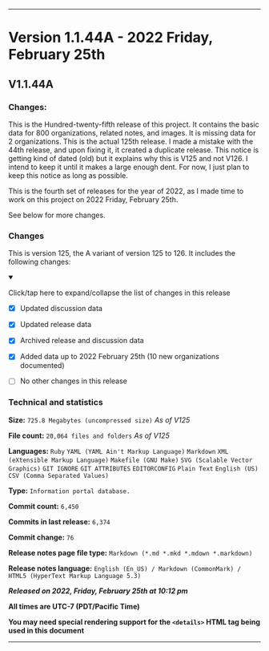 ***

# Version 1.1.44A - 2022 Friday, February 25th

## V1.1.44A

### Changes:

This is the Hundred-twenty-fifth release of this project. It contains the basic data for 800 organizations, <!-- (fork count minus 2) !--> related notes, and images. It is missing data for 2 organizations. This is the actual 125th release. I made a mistake with the 44th release, and upon fixing it, it created a duplicate release. This notice is getting kind of dated (old) but it explains why this is V125 and not V126. I intend to keep it until it makes a large enough dent. For now, I just plan to keep this notice as long as possible.

This is the fourth set of releases for the year of 2022, as I made time to work on this project on 2022 Friday, February 25th.

See below for more changes.

### Changes

This is version 125, the A variant of version 125 to 126. It includes the following changes:

<details open><summary><p>Click/tap here to expand/collapse the list of changes in this release</p></summary>

- [x] Updated discussion data

- [x] Updated release data

- [x] Archived release and discussion data

<!--
- [x] Deleted 3 `IGNORE.md` files
!-->

<!--
- [x] Began adding support for 2022 data
!-->

<!--
- [x] Added data up to 2021 November 28th
!-->

- [x] Added data up to 2022 February 25th (10 new organizations documented)

- [ ] No other changes in this release

<!-- - [x] Updated Git navigation data !-->

</details>

### Technical and statistics

**Size:** `725.8 Megabytes (uncompressed size)` _As of V125_

**File count:** `20,064 files and folders` _As of V125_

**Languages:** `Ruby` `YAML (YAML Ain't Markup Language)` `Markdown` `XML (eXtensible Markup Language)` `Makefile (GNU Make)` `SVG (Scalable Vector Graphics)` `GIT IGNORE` `GIT ATTRIBUTES` `EDITORCONFIG` `Plain Text` `English (US)` `CSV (Comma Separated Values)`

**Type:** `Information portal database.`

**Commit count:** `6,450`

**Commits in last release:** `6,374`

**Commit change:** `76`

**Release notes page file type:** `Markdown (*.md *.mkd *.mdown *.markdown)`

**Release notes language:** `English (En_US) / Markdown (CommonMark) / HTML5 (HyperText Markup Language 5.3)`

***Released on 2022, Friday, February 25th at 10:12 pm***

**All times are UTC-7 (PDT/Pacific Time)**

**You may need special rendering support for the `<details>` HTML tag being used in this document**

***
